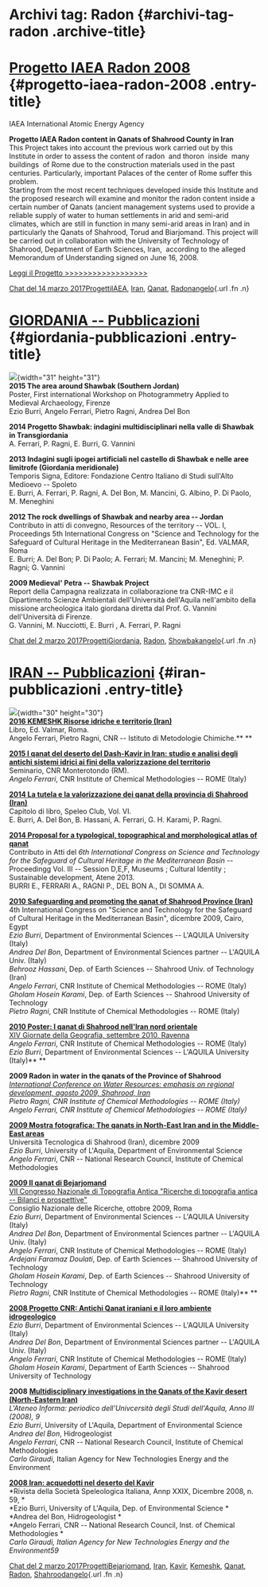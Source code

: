 Archivi tag: Radon {#archivi-tag-radon .archive-title}
==================

[Progetto IAEA Radon 2008](indexce2e.html?p=606) {#progetto-iaea-radon-2008 .entry-title}
================================================

IAEA International Atomic Energy Agency

**Progetto IAEA Radon content in Qanats of Shahrood County in Iran**\
This Project takes into account the previous work carried out by this Institute in order to assess the content of radon  and thoron  inside  many  buildings  of Rome due to the construction materials used in the past centuries. Particularly, important Palaces of the center of Rome suffer this problem.\
Starting from the most recent techniques developed inside this Institute and the proposed research will examine and monitor the radon content inside a certain number of Qanats (ancient management systems used to provide a reliable supply of water to human settlements in arid and semi-arid climates, which are still in function in many semi-arid areas in Iran) and in particularly the Qanats of Shahrood, Torud and Biarjomand. This project will be carried out in collaboration with the University of Technology of Shahrood, Department of Earth Sciences, Iran,  according to the alleged Memorandum of Understanding signed on June 16, 2008.

[Leggi il Progetto \>\>\>\>\>\>\>\>\>\>\>\>\>\>\>\>\>\>](wp-content/uploads/2017/03/Progetto-IAEA-Radon-2008.pdf)

[Chat del 14 marzo 2017](indexce2e.html?p=606 "Permalink a Progetto IAEA Radon 2008")[Progetti](index0b40.html?cat=9)[IAEA](index6977.html?tag=iaea), [Iran](index4241.html?tag=iran), [Qanat](index339d.html?tag=qanat), [Radon](index68d2.html?tag=radon)[angelo](indexcd64.html?author=1 "Vedi tutti gli articoli di angelo"){.url .fn .n}

[GIORDANIA -- Pubblicazioni](index1641.html?p=278) {#giordania-pubblicazioni .entry-title}
==================================================

![](wp-content/uploads/2017/03/chimera-nera-150x150.png){width="31" height="31"}\
**2015 The area around Shawbak (Southern Jordan)**\
Poster, First international Workshop on Photogrammetry Applied to Medieval Archaeology, Firenze\
Ezio Burri, Angelo Ferrari, Pietro Ragni, Andrea Del Bon

**2014 Progetto Shawbak: indagini multidisciplinari nella valle di Shawbak in Transgiordania**\
A. Ferrari, P. Ragni, E. Burri, G. Vannini

**2013 Indagini sugli ipogei artificiali nel castello di Shawbak e nelle aree limitrofe (Giordania meridionale)**\
Temporis Signa, Editore: Fondazione Centro Italiano di Studi sull'Alto Medioevo -- Spoleto \
E. Burri, A. Ferrari, P. Ragni, A. Del Bon, M. Mancini, G. Albino, P. Di Paolo, M. Meneghini

**2012 The rock dwellings of Shawbak and nearby area -- Jordan**\
Contributo in atti di convegno, Resources of the territory -- VOL. I, Proceedings 5th International Congress on "Science and Technology for the Safeguard of Cultural Heritage in the Mediterranean Basin", Ed. VALMAR, Roma\
E. Burri; A. Del Bon; P. Di Paolo; A. Ferrari; M. Mancini; M. Meneghini; P. Ragni; G. Vannini

**2009 Medieval' Petra -- Shawbak Project**\
Report della Campagna realizzata in collaborazione tra CNR-IMC e il Dipartimento Scienze Ambientali dell'Università dell'Aquila nell'ambito della missione archeologica italo giordana diretta dal Prof. G. Vannini dell'Università di Firenze.\
G. Vannini, M. Nucciotti, E. Burri , A. Ferrari, P. Ragni

[Chat del 2 marzo 2017](index1641.html?p=278 "Permalink a GIORDANIA – Pubblicazioni")[Progetti](index0b40.html?cat=9)[Giordania](index338b.html?tag=giordania), [Radon](index68d2.html?tag=radon), [Showbak](indexde02.html?tag=showbak)[angelo](indexcd64.html?author=1 "Vedi tutti gli articoli di angelo"){.url .fn .n}

[IRAN -- Pubblicazioni](index0133.html?p=236) {#iran-pubblicazioni .entry-title}
=============================================

![](wp-content/uploads/2017/03/chimera-nera-150x150.png){width="30" height="30"}\
[**2016 KEMESHK Risorse idriche e territorio (Iran)**](https://books.google.it/books?id=6XzbDQAAQBAJ&pg=PA1&lpg=PA1&dq=kemeshk+risorse&source=bl&ots=48sTEjh1aF&sig=63ZW3ZdABwRdDmzwcH8dbjyeLZI&hl=it&sa=X&ved=0ahUKEwjI_K2virjSAhXFXBoKHUJXDP4Q6AEIHjAA#v=onepage&q&f=false)\
Libro, Ed. Valmar, Roma.\
Angelo Ferrari, Pietro Ragni, CNR -- Istituto di Metodologie Chimiche.** **

[**2015 I qanat del deserto del Dash-Kavir in Iran: studio e analisi degli antichi sistemi idrici ai fini della valorizzazione del territorio**](https://intranet.cnr.it/servizi/people/prodotto/download/i/103110)\
Seminario, CNR Monterotondo (RM).\
*Angelo Ferrari*, CNR Institute of Chemical Methodologies -- ROME (Italy)

[**2014 La tutela e la valorizzazione dei qanat della provincia di Shahrood (Iran)**](https://intranet.cnr.it/servizi/people/prodotto/download/i/99265)\
Capitolo di libro, Speleo Club, Vol. VI.\
E. Burri, A. Del Bon, B. Hassani, A. Ferrari, G. H. Karami, P. Ragni.

[**2014 Proposal for a typological, topographical and morphological atlas of qanat**](https://intranet.cnr.it/servizi/people/prodotto/download/i/99371)\
Contributo in Atti del *6th International Congress on Science and Technology for the Safeguard of Cultural Heritage in the Mediterranean Basin* -- Proceedingg Vol. III -- Session D,E,F, Museums ; Cultural Identity ; Sustainable development, Atene 2013.\
BURRI E., FERRARI A., RAGNI P., DEL BON A., DI SOMMA A.

[**2010 Safeguarding and promoting the qanat of Shahrood Province (Iran)**](https://intranet.cnr.it/servizi/people/prodotto/download/i/121916)\
4th International Congress on "Science and Technology for the Safeguard of Cultural Heritage in the Mediterranean Basin", dicembre 2009, Cairo, Egypt\
*Ezio Burri*, Department of Environmental Sciences -- L'AQUILA University (Italy)\
*Andrea Del Bon*, Department of Environmental Sciences partner -- L'AQUILA Univ. (Italy)\
*Behrooz Hassani*, Dep. of Earth Sciences -- Shahrood Univ. of Technology (Iran)\
*Angelo Ferrari*, CNR Institute of Chemical Methodologies -- ROME (Italy)\
*Gholam Hosein Karami*, Dep. of Earth Sciences -- Shahrood University of Technology\
*Pietro Ragni*, CNR Institute of Chemical Methodologies -- ROME (Italy)

[**2010 Poster: I qanat di Shahrood nell'Iran nord orientale**\
XIV Giornate della Geografia, settembre 2010, Ravenna](http://www.agei.org/sito/3circolare.pdf)\
*Angelo Ferrari*, CNR Institute of Chemical Methodologies -- ROME (Italy)\
*Ezio Burri*, Department of Environmental Sciences -- L'AQUILA University (Italy)** **

**2009 Radon in water in the qanats of the Province of Shahrood**\
*[International Conference on Water Resources: emphasis on regional development, agosto 2009, Shahrood, Iran\
](http://www.icwr2009.ir/)Pietro Ragni, CNR Institute of Chemical Methodologies -- ROME (Italy)\
Angelo Ferrari, CNR Institute of Chemical Methodologies -- ROME (Italy)*

[**2009 Mostra fotografica: The qanats in North-East Iran and in the Middle-East areas**](../www.qanatproject.com/indexead8.html?p=392)\
Università Tecnologica di Shahrood (Iran), dicembre 2009\
*Ezio Burri*, University of L'Aquila, Department of Environmental Science\
*Angelo Ferrari*, CNR -- National Research Council, Institute of Chemical Methodologies

[**2009 Il qanat di Bejarjomand**\
VII Congresso Nazionale di Topografia Antica "Ricerche di topografia antica -- Bilanci e prospettive"](http://www.archeotop.eu/Archeotop/News.html)\
Consiglio Nazionale delle Ricerche, ottobre 2009, Roma\
*Ezio Burri*, Department of Environmental Sciences -- L'AQUILA University (Italy)\
*Andrea Del Bon*, Department of Environmental Sciences partner -- L'AQUILA Univ. (Italy)\
*Angelo Ferrari*, CNR Institute of Chemical Methodologies -- ROME (Italy)\
*Ardejani Faramaz Doulati*, Dep. of Earth Sciences -- Shahrood University of Technology\
*Gholam Hosein Karami*, Dep. of Earth Sciences -- Shahrood University of Technology\
*Pietro Ragni*, CNR Institute of Chemical Methodologies -- ROME (Italy)** **

[**2008 Progetto CNR: Antichi Qanat iraniani e il loro ambiente idrogeologico**\
](http://www.cnr.it/istituti/ProdottoDellaRicerca.html?cds=053&id=149035)*Ezio Burri*, Department of Environmental Sciences -- L'AQUILA University (Italy)\
*Andrea Del Bon*, Department of Environmental Sciences partner -- L'AQUILA Univ. (Italy)\
*Angelo Ferrari*, CNR Institute of Chemical Methodologies -- ROME (Italy)\
*Gholam Hosein Karami*, Department of Earth Sciences -- Shahrood University of Technology

**2008** **[Multidisciplinary investigations in the Qanats of the Kavir desert (North-Eastern Iran)](../www.qanatproject.com/public/wp-content/uploads/Qanat-Shahrood-Articolo-Ateneo-InformaBIS.pdf)**\
*L'Ateneo Informa: periodico dell'Univcersità degli Studi dell'Aquila, Anno III (2008), 9*\
*Ezio Burri*, University of L'Aquila, Department of Environmental Science\
*Andrea del Bon*, Hidrogeologist\
*Angelo Ferrari*, CNR -- National Research Council, Institute of Chemical Methodologies\
*Carlo Giraudi*, Italian Agency for New Technologies Energy and the Environment

**[2008 Iran: acquedotti nel deserto del Kavir](../www.qanatproject.com/public/wp-content/uploads/Articolo-Speleologia-GEN-2009.pdf)**\
*Rivista della Società Speleologica Italiana, Annp XXIX, Dicembre 2008, n. 59, *\
*Ezio Burri, University of L'Aquila, Dep. of Environmental Science *\
*Andrea del Bon, Hidrogeologist *\
*Angelo Ferrari, CNR -- National Research Council, Inst. of Chemical Methodologies *\
*Carlo Giraudi, Italian Agency for New Technologies Energy and the Environment59*

[Chat del 2 marzo 2017](index0133.html?p=236 "Permalink a IRAN – Pubblicazioni")[Progetti](index0b40.html?cat=9)[Bejarjomand](index93d3.html?tag=bejarjomand), [Iran](index4241.html?tag=iran), [Kavir](index3aaa.html?tag=kavir), [Kemeshk](index0773.html?tag=kemeshk), [Qanat](index339d.html?tag=qanat), [Radon](index68d2.html?tag=radon), [Shahrood](index6549.html?tag=shahrood)[angelo](indexcd64.html?author=1 "Vedi tutti gli articoli di angelo"){.url .fn .n}
